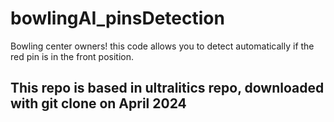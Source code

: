 # bowlingAI_pinsDetection
Bowling center owners! this code allows you to detect automatically if the red pin is in the front position.


## This repo is based in ultralitics repo, downloaded with git clone on April 2024